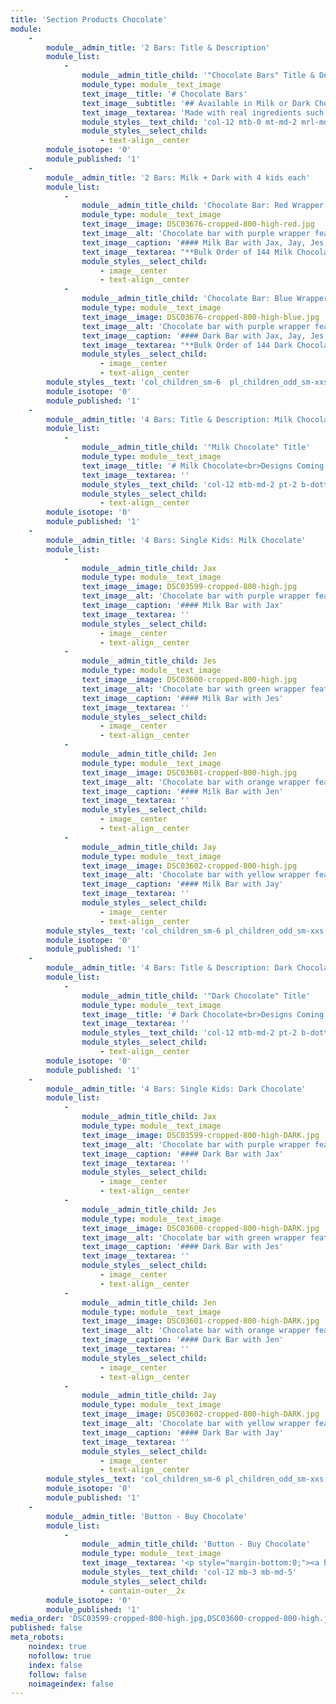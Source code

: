 ```yaml
---
title: 'Section Products Chocolate'
module:
    -
        module__admin_title: '2 Bars: Title & Description'
        module_list:
            -
                module__admin_title_child: '"Chocolate Bars" Title & Description'
                module_type: module__text_image
                text_image__title: '# Chocolate Bars'
                text_image__subtitle: '## Available in Milk or Dark Chocolate with Your Choice of Wrapper'
                text_image__textarea: 'Made with real ingredients such as **cocoa butter**, **cocoa liquor**, and **natural vanilla**.<br>The result is a rich, smooth and delicious chocolate.'
                module_styles__text_child: 'col-12 mtb-0 mt-md-2 mrl-md-2 pt-2 prl-1 pb-0 pb-md-1'
                module_styles__select_child:
                    - text-align__center
        module_isotope: '0'
        module_published: '1'
    -
        module__admin_title: '2 Bars: Milk + Dark with 4 kids each'
        module_list:
            -
                module__admin_title_child: 'Chocolate Bar: Red Wrapper with 4 Kids'
                module_type: module__text_image
                text_image__image: DSC03676-cropped-800-high-red.jpg
                text_image__alt: 'Chocolate bar with purple wrapper featuring Jax'
                text_image__caption: '#### Milk Bar with Jax, Jay, Jes, and Jen'
                text_image__textarea: "**Bulk Order of 144 Milk Chocolate Bars 3.5 OZ each**<br>\r\n**$3.00 Each x 144 = $432**\r\n\r\n<button id=\"add-to-cart\" type=\"button\" class=\"js-add-item snipcart-add-item polygon-2 background__9\" data-item-id=\"choc-001\" data-item-name=\"3.5 oz Milk Chocolate Bars\" data-item-price=\"432.00\" data-item-quantity=\"1\" data-item-url=\"/\" data-item-image=\"/user/pages/section-products-chocolate/DSC03676-cropped-800-high-red_CART.jpg\" data-item-description=\"Case of 144 Bars\">add to cart</button>"
                module_styles__select_child:
                    - image__center
                    - text-align__center
            -
                module__admin_title_child: 'Chocolate Bar: Blue Wrapper with 4 Kids'
                module_type: module__text_image
                text_image__image: DSC03676-cropped-800-high-blue.jpg
                text_image__alt: 'Chocolate bar with purple wrapper featuring Jax'
                text_image__caption: '#### Dark Bar with Jax, Jay, Jes, and Jen'
                text_image__textarea: "**Bulk Order of 144 Dark Chocolate Bars 3.5 OZ each**<br>\r\n**$3.00 Each x 144 = $432**\r\n\r\n<button id=\"add-to-cart\" type=\"button\" class=\"js-add-item snipcart-add-item  polygon-2 background__9\" data-item-id=\"choc-002\" data-item-name=\"3.5 oz Dark Chocolate Bars\" data-item-price=\"432.00\" data-item-quantity=\"1\" data-item-url=\"/\" data-item-image=\"/user/pages/section-products-chocolate/DSC03676-cropped-800-high-blue_CART.jpg\" data-item-description=\"Case of 144 Bars\">add to cart</button>"
                module_styles__select_child:
                    - image__center
                    - text-align__center
        module_styles__text: 'col_children_sm-6  pl_children_odd_sm-xxs pr_children_even_sm-xxs pl_children_even_sm-1 pr_children_odd_sm-1'
        module_isotope: '0'
        module_published: '1'
    -
        module__admin_title: '4 Bars: Title & Description: Milk Chocolate'
        module_list:
            -
                module__admin_title_child: '"Milk Chocolate" Title'
                module_type: module__text_image
                text_image__title: '# Milk Chocolate<br>Designs Coming Soon'
                text_image__textarea: ''
                module_styles__text_child: 'col-12 mtb-md-2 pt-2 b-dotted-xxs-3 b-yellow'
                module_styles__select_child:
                    - text-align__center
        module_isotope: '0'
        module_published: '1'
    -
        module__admin_title: '4 Bars: Single Kids: Milk Chocolate'
        module_list:
            -
                module__admin_title_child: Jax
                module_type: module__text_image
                text_image__image: DSC03599-cropped-800-high.jpg
                text_image__alt: 'Chocolate bar with purple wrapper featuring Jax'
                text_image__caption: '#### Milk Bar with Jax'
                text_image__textarea: ''
                module_styles__select_child:
                    - image__center
                    - text-align__center
            -
                module__admin_title_child: Jes
                module_type: module__text_image
                text_image__image: DSC03600-cropped-800-high.jpg
                text_image__alt: 'Chocolate bar with green wrapper featuring Jes'
                text_image__caption: '#### Milk Bar with Jes'
                text_image__textarea: ''
                module_styles__select_child:
                    - image__center
                    - text-align__center
            -
                module__admin_title_child: Jen
                module_type: module__text_image
                text_image__image: DSC03601-cropped-800-high.jpg
                text_image__alt: 'Chocolate bar with orange wrapper featuring Jen'
                text_image__caption: '#### Milk Bar with Jen'
                text_image__textarea: ''
                module_styles__select_child:
                    - image__center
                    - text-align__center
            -
                module__admin_title_child: Jay
                module_type: module__text_image
                text_image__image: DSC03602-cropped-800-high.jpg
                text_image__alt: 'Chocolate bar with yellow wrapper featuring Jax'
                text_image__caption: '#### Milk Bar with Jay'
                text_image__textarea: ''
                module_styles__select_child:
                    - image__center
                    - text-align__center
        module_styles__text: 'col_children_sm-6 pl_children_odd_sm-xxs pr_children_even_sm-xxs pl_children_even_sm-1 pr_children_odd_sm-1'
        module_isotope: '0'
        module_published: '1'
    -
        module__admin_title: '4 Bars: Title & Description: Dark Chocolate'
        module_list:
            -
                module__admin_title_child: '"Dark Chocolate" Title'
                module_type: module__text_image
                text_image__title: '# Dark Chocolate<br>Designs Coming Soon'
                text_image__textarea: ''
                module_styles__text_child: 'col-12 mtb-md-2 pt-2 b-dotted-xxs-3 b-yellow'
                module_styles__select_child:
                    - text-align__center
        module_isotope: '0'
        module_published: '1'
    -
        module__admin_title: '4 Bars: Single Kids: Dark Chocolate'
        module_list:
            -
                module__admin_title_child: Jax
                module_type: module__text_image
                text_image__image: DSC03599-cropped-800-high-DARK.jpg
                text_image__alt: 'Chocolate bar with purple wrapper featuring Jax'
                text_image__caption: '#### Dark Bar with Jax'
                text_image__textarea: ''
                module_styles__select_child:
                    - image__center
                    - text-align__center
            -
                module__admin_title_child: Jes
                module_type: module__text_image
                text_image__image: DSC03600-cropped-800-high-DARK.jpg
                text_image__alt: 'Chocolate bar with green wrapper featuring Jes'
                text_image__caption: '#### Dark Bar with Jes'
                text_image__textarea: ''
                module_styles__select_child:
                    - image__center
                    - text-align__center
            -
                module__admin_title_child: Jen
                module_type: module__text_image
                text_image__image: DSC03601-cropped-800-high-DARK.jpg
                text_image__alt: 'Chocolate bar with orange wrapper featuring Jen'
                text_image__caption: '#### Dark Bar with Jen'
                text_image__textarea: ''
                module_styles__select_child:
                    - image__center
                    - text-align__center
            -
                module__admin_title_child: Jay
                module_type: module__text_image
                text_image__image: DSC03602-cropped-800-high-DARK.jpg
                text_image__alt: 'Chocolate bar with yellow wrapper featuring Jax'
                text_image__caption: '#### Dark Bar with Jay'
                text_image__textarea: ''
                module_styles__select_child:
                    - image__center
                    - text-align__center
        module_styles__text: 'col_children_sm-6 pl_children_odd_sm-xxs pr_children_even_sm-xxs pl_children_even_sm-1 pr_children_odd_sm-1'
        module_isotope: '0'
        module_published: '1'
    -
        module__admin_title: 'Button - Buy Chocolate'
        module_list:
            -
                module__admin_title_child: 'Button - Buy Chocolate'
                module_type: module__text_image
                text_image__textarea: '<p style="margin-bottom:0;"><a href="#contact-us" class="button button__md button__contained button__center padding-right-left__md">Contact Us to Place Your Order</a></p>'
                module_styles__text_child: 'col-12 mb-3 mb-md-5'
                module_styles__select_child:
                    - contain-outer__2x
        module_isotope: '0'
        module_published: '1'
media_order: 'DSC03599-cropped-800-high.jpg,DSC03600-cropped-800-high.jpg,DSC03601-cropped-800-high.jpg,DSC03602-cropped-800-high.jpg,DSC03676-cropped-800-high-red.jpg,DSC03676-cropped-800-high-blue.jpg,DSC03599-cropped-800-high-DARK.jpg,DSC03600-cropped-800-high-DARK.jpg,DSC03601-cropped-800-high-DARK.jpg,DSC03602-cropped-800-high-DARK.jpg,DSC03599-cropped-800-high-DARK_CART.jpg,DSC03600-cropped-800-high-DARK_CART.jpg,DSC03601-cropped-800-high-DARK_CART.jpg,DSC03602-cropped-800-high-DARK_CART.jpg,DSC03676-cropped-800-high-blue_CART.jpg,DSC03676-cropped-800-high-red_CART.jpg'
published: false
meta_robots:
    noindex: true
    nofollow: true
    index: false
    follow: false
    noimageindex: false
---
```


